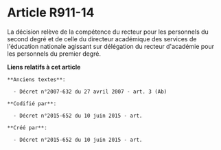 # Article R911-14

La décision relève de la compétence du recteur pour les personnels du second degré et de celle du directeur académique des
services de l'éducation nationale agissant sur délégation du recteur d'académie pour les personnels du premier degré.

**Liens relatifs à cet article**

	**Anciens textes**:

	  - Décret n°2007-632 du 27 avril 2007 - art. 3 (Ab)

	**Codifié par**:

	  - Décret n°2015-652 du 10 juin 2015 - art.

	**Créé par**:

	  - Décret n°2015-652 du 10 juin 2015 - art.
